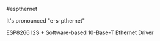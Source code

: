 #espthernet

It's pronounced "e-s-pthernet"

ESP8266 I2S + Software-based 10-Base-T Ethernet Driver


